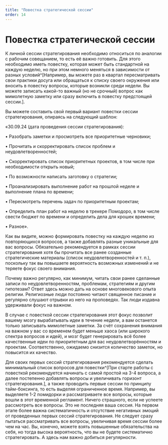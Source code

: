```yaml
---
title: "Повестка стратегической сессии"
order: 14
---
```


# Повестка стратегической сессии

К личной сессии стратегирования необходимо относиться по аналогии с рабочим совещанием, то есть её важно готовить. Для этого необходимо иметь повестку, которая может быть стандартной на каждую неделю, но при этом немного меняться в зависимости от разных условий^[Например, вы можете раз в квартал пересматривать свои практики досуга или обращаться к списку своего окружения или вносить в повестку вопросы, которые возникли среди недели. Вы можете записать какой-то важный (но не срочный) вопрос как мимолетную заметку или сразу включить в повестку предстоящей сессии.].

Вы можете составить свой первый вариант повестки сессии стратегирования, опираясь на следующий шаблон:

«30.09.24 (дата проведения сессии стратегирования):

• Разобрать заметки и просмотреть все приоритетные черновики;

• Прочитать и скорректировать список проблем и неудовлетворенностей;

• Скорректировать список приоритетных проектов, в том числе при необходимости открыть новый;

• По возможности написать заготовку о стратегии;

• Проанализировать выполнение работ на прошлой неделе и выполнение плана по времени;

• Пересмотреть перечень задач по приоритетным проектам;

• Определить план работ на неделю в трекере Помодоро, в том числе свести бюджет по времени и определить дела для крошек времени;

• Разное».

Как вы видите, можно формировать повестку на каждую неделю из повторяющихся вопросов, а также добавлять разные уникальные для вас вопросы. Обязательно рекомендуется в рамках сессии стратегирования хотя бы прочитать все ранее созданные стратегические материалы (список неудовлетворенностей и т. п.), поскольку так вы повышаете вероятность возможных изменений и не теряете фокус своего внимания.

Почему важно регулярно, как минимум, читать свои ранее сделанные записи по неудовлетворенностям, проблемам, стратегиям и другим гипотезам? Ответ здесь можно дать на основе многовекового опыта религии. Религиозные люди постоянно читают священное писание и регулярно слушают отрывки из него на проповедях. Так люди издавна удерживали фокус на важном.

В случае с повесткой сессии стратегирования этот фокус позволит вашему мозгу вырабатывать идеи в течение недели, а вам останется только записывать мимолетные заметки. За счёт сохранения внимания на важном у вас со временем будет меньше хаоса (или широкого спектра вопросов и идей), и мозг будет генерировать всё более качественные идеи по приоритетным для вас неудовлетворённостям и проектам. Соответственно, ожидаемо снизится количество заметок, но повысится их качество.

Для своих первых сессий стратегирования рекомендуется сделать минимальный список вопросов для повестки^[При старте работы с повесткой рекомендуется начинать с самой простой на 3-4 вопроса, а далее постепенно добавлять вопросы и увеличивать горизонт стратегирования.], а также проводить первые сессии по принципу тайм-боксинга, то есть выделяя ограниченное время. Например, вы выделяете 1-2 помидорки и рассматриваете все вопросы, которые вошли в этот временной регламент. Ничего страшного, если не успеете рассмотреть все вопросы. Это не последняя ваша сессия. На первом этапе более важна систематичность и отсутствие негативных эмоций от проведенных первых сессий стратегирования. Не следует сразу пытаться рассматривать все вопросы, увеличивая время сессии более чем на час. Вы, конечно, можете взять повышенные обязательства на себя, но тогда высока вероятность, что вы не будете систематично стратегировать. А здесь нам важно добиться регулярности.